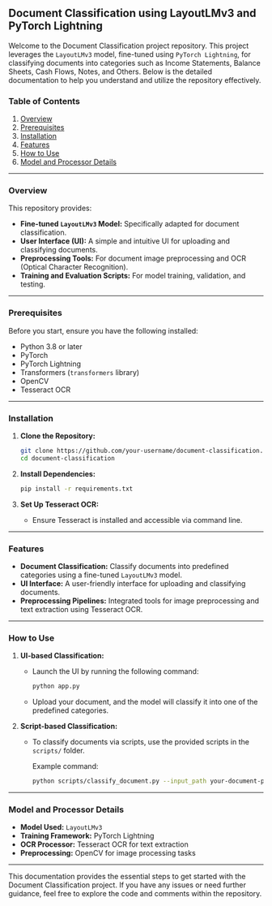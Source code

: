 ## Document Classification using LayoutLMv3 and PyTorch Lightning

Welcome to the Document Classification project repository. This project leverages the `LayoutLMv3` model, fine-tuned using `PyTorch Lightning`, for classifying documents into categories such as Income Statements, Balance Sheets, Cash Flows, Notes, and Others. Below is the detailed documentation to help you understand and utilize the repository effectively.

### Table of Contents

1. [Overview](#overview)
2. [Prerequisites](#prerequisites)
3. [Installation](#installation)
4. [Features](#features)
5. [How to Use](#how-to-use)
6. [Model and Processor Details](#model-and-processor-details)

---

### Overview

This repository provides:
- **Fine-tuned `LayoutLMv3` Model:** Specifically adapted for document classification.
- **User Interface (UI):** A simple and intuitive UI for uploading and classifying documents.
- **Preprocessing Tools:** For document image preprocessing and OCR (Optical Character Recognition).
- **Training and Evaluation Scripts:** For model training, validation, and testing.

---

### Prerequisites

Before you start, ensure you have the following installed:
- Python 3.8 or later
- PyTorch
- PyTorch Lightning
- Transformers (`transformers` library)
- OpenCV
- Tesseract OCR

---

### Installation

1. **Clone the Repository:**

    ```bash
    git clone https://github.com/your-username/document-classification.git
    cd document-classification
    ```

2. **Install Dependencies:**

    ```bash
    pip install -r requirements.txt
    ```

3. **Set Up Tesseract OCR:**

    - Ensure Tesseract is installed and accessible via command line.

---

### Features

- **Document Classification:** Classify documents into predefined categories using a fine-tuned `LayoutLMv3` model.
- **UI Interface:** A user-friendly interface for uploading and classifying documents.
- **Preprocessing Pipelines:** Integrated tools for image preprocessing and text extraction using Tesseract OCR.

---

### How to Use

1. **UI-based Classification:**

    - Launch the UI by running the following command:
      
      ```bash
      python app.py
      ```
      
    - Upload your document, and the model will classify it into one of the predefined categories.

2. **Script-based Classification:**

    - To classify documents via scripts, use the provided scripts in the `scripts/` folder.
      
      Example command:
      
      ```bash
      python scripts/classify_document.py --input_path your-document-path
      ```

---

### Model and Processor Details

- **Model Used:** `LayoutLMv3`
- **Training Framework:** PyTorch Lightning
- **OCR Processor:** Tesseract OCR for text extraction
- **Preprocessing:** OpenCV for image processing tasks

---

This documentation provides the essential steps to get started with the Document Classification project. If you have any issues or need further guidance, feel free to explore the code and comments within the repository.
